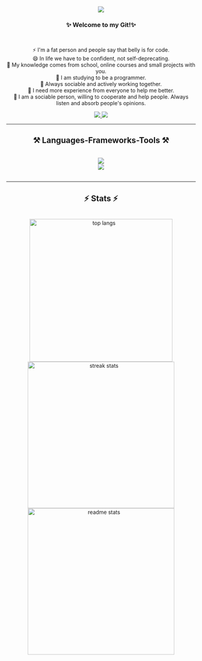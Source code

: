 <h1 align="center">
    <img src="https://readme-typing-svg.herokuapp.com/?font=Righteous&size=35&center=true&vCenter=true&width=500&height=70&duration=4000&lines=Hi+There!+👋;+I'm+ThanhHT!;" />
</h1>

<h3 align="center">✨ Welcome to my Git!✨ </h3>

<br/>

<div align="center">
 
⚡ I'm a fat person and people say that belly is for code. <br/>
😄 In life we ​​have to be confident, not self-deprecating.<br/>
🔭 My knowledge comes from school, online courses and small projects with you.<br/>
🌱 I am studying to be a programmer.<br/>
👯 Always sociable and actively working together.<br/>
🤔 I need more experience from everyone to help me better.<br/>
💬 I am a sociable person, willing to cooperate and help people. Always listen and absorb people's opinions.<br/>
 </div>
 
<div align="center"> 
  <a href="mailto:hotanthanhptg1@gmail.com">
    <img src="https://img.shields.io/badge/Gmail-D14836?style=for-the-badge&logo=gmail&logoColor=white" />
  </a>
  <a href="https://www.facebook.com/hotan.thanh.16" target="_blank">
    <img src="https://img.shields.io/badge/Facebook-1877F2?style=for-the-badge&logo=facebook&logoColor=white" target="_blank" />
  </a>
</div>

 <hr/>
 
<h2 align="center">⚒️ Languages-Frameworks-Tools ⚒️</h2>
<br/>
<div align="center">
    <img src="https://skillicons.dev/icons?i=cs,js,react,java,html,css,bootstrap" /><br>
    <img src="https://skillicons.dev/icons?i=vscode,git,figma,firebase,azure,aws,notion,pr,au" /><br>
</div>

<br/>


<hr/>

<h2 align="center">⚡ Stats ⚡</h2>
<br>
<div align=center>
  <img width=380 align="center" src="https://github-readme-stats.vercel.app/api/top-langs/?username=thanhht3001&theme=radical&hide_border=false&include_all_commits=false&count_private=false&layout=compact" alt="top langs" /> <br/>
  <img width=390 src="https://github-readme-stats.vercel.app/api?username=thanhht3001&theme=radical&hide_border=false&include_all_commits=false&count_private=false" alt="streak stats"/>
  <img width=390 src="https://github-readme-streak-stats.herokuapp.com/?user=thanhht3001&theme=radical&hide_border=false" alt="readme stats" />
  
</div>

<br/><br/>

